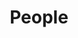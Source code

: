 ---
layout: profiles
permalink: /people/
title: People
description: Members of our lab
nav: true
nav_order: 2

profiles:
  # if you want to include more than one profile, just replicate the following block
  # and create one content file for each profile inside _pages/
  - align: right
    image: jiayu-profile2.jpg
    content: about_jiayu.md
    image_circular: false # crops the image to make it circular
    more_info: >
      <p>Wang Ke Zhen Building 100080 </p>
      <p>Peking University<p>
      <p>Beijing</p>
      <p>100871 CHINA</p>
  - align: left
    image: annonymous.jpg
    content: about_yinuo.md
    image_circular: false # crops the image to make it circular
    more_info: >
      <p>Wang Ke Zhen Building 100080 </p>
      <p>Peking University<p>
      <p>Beijing</p>
      <p>100871 CHINA</p>
---